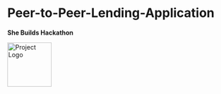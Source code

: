 # Peer-to-Peer-Lending-Application
**She Builds Hackathon**
<div>
<img src = "https://wixmp-fe53c9ff592a4da924211f23.wixmp.com/users/51835bf9-6801-4d65-8c6e-8f5c1ce19c29/design-previews/f5cdb6bc-9da2-4390-9ef0-bda785fa481e/1673165804325-thumbnail.jpeg" alt ="Project Logo" align= "left" hieght="100" width = "100">
 </div>
